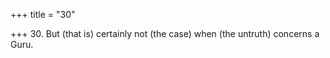 +++
title = "30"

+++
30. But (that is) certainly not (the case) when (the untruth) concerns a Guru.
